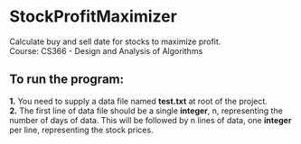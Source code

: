 # StockProfitMaximizer
Calculate buy and sell date for stocks to maximize profit.</br>
Course: CS366 - Design and Analysis of Algorithms

## To run the program:</br>
**1.** You need to supply a data file named **test.txt** at root of the project.</br>
**2.** The first line of data file should be a single **integer**, n, representing the number of days of data. This will be followed by n lines of data, one **integer** per line, representing the stock prices.
